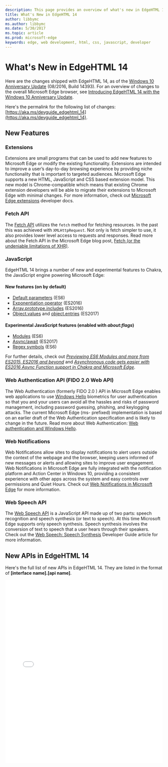 ```yaml
---
description: This page provides an overview of what's new in EdgeHTML 14.
title: What's New in EdgeHTML 14
author: libbymc
ms.author: libbymc
ms.date: 5/30/2017
ms.topic: article
ms.prod: microsoft-edge
keywords: edge, web development, html, css, javascript, developer
---
```


# What's New in EdgeHTML 14
Here are the changes shipped with EdgeHTML 14, as of the [Windows 10 Anniversary Update](https://blogs.windows.com/windowsexperience/2016/06/29/windows-10-anniversary-update-available-august-2/) (08/2016, Build 14393). For an overview of changes to the overall Microsoft Edge browser, see [Introducing EdgeHTML 14 with the Windows 10 Anniversary Update](https://blogs.windows.com/msedgedev/2016/08/04/introducing-edgehtml-14).

Here's the permalink for the following list of changes: [https://aka.ms/devguide_edgehtml_14](https://aka.ms/devguide_edgehtml_14).

## New Features

### Extensions
Extensions are small programs that can be used to add new features to Microsoft Edge or modify the existing functionality. Extensions are intended to improve a user’s day-to-day browsing experience by providing niche functionality that is important to targeted audiences. Microsoft Edge supports a new HTML, JavaScript and CSS based extension model. This new model is Chrome-compatible which means that existing Chrome extension developers will be able to migrate their extensions to Microsoft Edge with minimal changes. For more information, check out [Microsoft Edge extensions](https://docs.microsoft.com/microsoft-edge/extensions) developer docs. 

### Fetch API
The [Fetch API](https://fetch.spec.whatwg.org/#fetch-api) utilizes the `fetch` method for fetching resources. In the past this was achieved with `XMLHttpRequest`. Not only is fetch simpler to use, it also provides lower level access to requests and responses. Read more about the Fetch API in the Microsoft Edge blog post, [Fetch (or the undeniable limitations of XHR)](https://blogs.windows.com/msedgedev/2016/05/24/fetch-and-xhr-limitations/).

### JavaScript

EdgeHTML 14 brings a number of new and experimental features to Chakra, the JavaScript engine powering Microsoft Edge:

#### New features (on by default)

* [Default parameters](https://developer.microsoft.com/microsoft-edge/platform/status/defaultparameteres6) (ES6)
* [Exponentiation operator](https://developer.microsoft.com/microsoft-edge/platform/status/exponentiationoperatores2016) (ES2016)
* [Array.prototype.includes](https://developer.microsoft.com/en-us/microsoft-edge/platform/status/arrayprototypeincludeses2016) (ES2016)
* [Object.values](https://developer.mozilla.org/en-US/docs/Web/JavaScript/Reference/Global_Objects/Object/values) and [object.entries](https://developer.mozilla.org/en-US/docs/Web/JavaScript/Reference/Global_Objects/Object/entries) (ES2017)

#### Experimental JavaScript features (enabled with *about:flags*)

* [Modules](https://blogs.windows.com/msedgedev/2016/05/17/es6-modules-and-beyond/) (ES6)
* [Async/await](https://developer.microsoft.com/microsoft-edge/platform/status/asyncfunctionses2016) (ES2017)
* [Regex symbols](https://developer.microsoft.com/microsoft-edge/platform/status/regexpbuiltinses6) (ES6)

For further details, check out [*Previewing ES6 Modules and more from ES2015, ES2016 and beyond*](https://blogs.windows.com/msedgedev/2016/05/17/es6-modules-and-beyond/) and [*Asynchronous code gets easier with ES2016 Async Function support in Chakra and Microsoft Edge*](https://blogs.windows.com/msedgedev/2015/09/30/asynchronous-code-gets-easier-with-es2016-async-function-support-in-chakra-and-microsoft-edge/).

### Web Authentication API (FIDO 2.0 Web API)
The Web Authentication (formerly FIDO 2.0 ) API in Microsoft Edge enables web applications to use [Windows Hello](http://go.microsoft.com/fwlink/p/?LinkID=624961) biometrics for user authentication so that you and your users can avoid all the hassles and risks of password management, including password guessing, phishing, and keylogging attacks. The current Microsoft Edge (ms- prefixed) implementation is based on an earlier draft of the Web Authentication specification and is likely to change in the future. Read more about Web Authentication: [Web authentication and Windows Hello](https://docs.microsoft.com/microsoft-edge/dev-guide/device/web-authentication).

### Web Notifications
Web Notifications allow sites to display notifications to alert users outside the context of the webpage and the browser, keeping users informed of new messages or alerts and allowing sites to improve user engagement. Web Notifications in Microsoft Edge are fully integrated with the notification platform and Action Center in Windows 10, providing a consistent experience with other apps across the system and easy controls over permissions and Quiet Hours. Check out [Web Notifications in Microsoft Edge](https://blogs.windows.com/msedgedev/2016/05/16/web-notifications-microsoft-edge/) for more information. 

### Web Speech API
The [Web Speech API](https://dvcs.w3.org/hg/speech-api/raw-file/tip/speechapi.html) is a JavaScript API made up of two parts: speech recognition and speech synthesis (or text to speech). At this time Microsoft Edge supports only speech synthesis. Speech synthesis involves the conversion of text to speech that a user hears through their speakers. Check out the [Web Speech: Speech Synthesis](https://docs.microsoft.com/microsoft-edge/dev-guide/multimedia/web-speech-api) Developer Guide article for more information. 

## New APIs in EdgeHTML 14

Here's the full list of new APIs in EdgeHTML 14. They are listed in the format of **[interface name].[api name]**.
<iframe height='585' scrolling='no' title='New APIs in EdgeHTML 14' src='//codepen.io/MSEdgeDev/embed/oWMEPE/?height=585&theme-id=23761&default-tab=result&embed-version=2' frameborder='no' allowtransparency='true' allowfullscreen='true' style='width: 100%;'>See the Pen <a href='https://codepen.io/MSEdgeDev/pen/oWMEPE/'>New APIs in EdgeHTML 14</a>by MSEdgeDev (<a href='https://codepen.io/MSEdgeDev'>@MSEdgeDev</a>) on <a href='https://codepen.io'>CodePen</a>.
</iframe>
